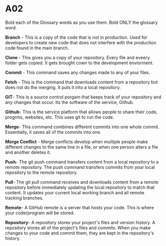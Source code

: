 # A02
Bold each of the Glossary words as you use them.  Bold ONLY the glossary word.

**Branch** - This is a copy of the code that is not in production. Used for developers to create new code that does not interfere with the production code found in the main branch.

**Clone** - This gives you a copy of your repository. Every file and eveery folder gets copied. It gets brought cown to the development enviorment.

**Commit** - This command saves any changes made to any of your files. 

**Fetch** - This is the command that downloads content from a repository but does not do the merging. It puts it into a local repository.

**GIT**- This is a source control porgam that keeps track of your repository and any changes that occur. Its the software of the service, Github.

**Github**- This is the service platform that allows people to share their code, progrms, websites, etc. This uses git to run the code.

**Merge**- This command combines different commits into one whole commit. Essentially, it saves all of the commits into one.

**Merge Conflict** - Merge conflicts develop when multiple people make different changes to the same line in a file, or when one person alters a file and another deletes it.

**Push**- The git push command transfers content from a local repository to a remote repository. The push command transfers commits from your local repository to the remote repository.

**Pull**- The git pull command receives and downloads content from a remote repository before immediately updating the local repository to match that content. It updates your current local working branch and all remote tracking branches.

**Remote**- A GitHub remote is a server that hosts your code. This is where your code/program will be stored. 

**Repository**- A repository stores your project's files and version history. A repository stores all of the project's files and commits. When you make changes to your code and commit them, they are kept in the repository's history.
